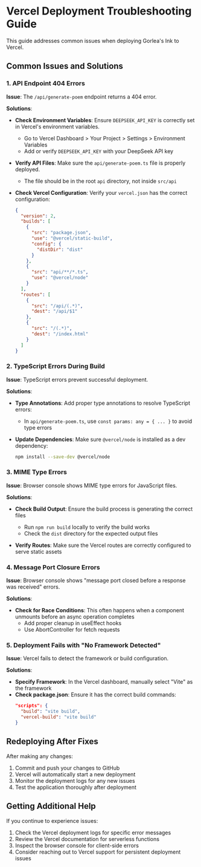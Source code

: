 # Vercel Deployment Troubleshooting Guide

This guide addresses common issues when deploying Gorlea's Ink to Vercel.

## Common Issues and Solutions

### 1. API Endpoint 404 Errors

**Issue**: The `/api/generate-poem` endpoint returns a 404 error.

**Solutions**:

- **Check Environment Variables**: Ensure `DEEPSEEK_API_KEY` is correctly set in Vercel's environment variables.
  - Go to Vercel Dashboard > Your Project > Settings > Environment Variables
  - Add or verify `DEEPSEEK_API_KEY` with your DeepSeek API key

- **Verify API Files**: Make sure the `api/generate-poem.ts` file is properly deployed.
  - The file should be in the root `api` directory, not inside `src/api`

- **Check Vercel Configuration**: Verify your `vercel.json` has the correct configuration:
  ```json
  {
    "version": 2,
    "builds": [
      {
        "src": "package.json",
        "use": "@vercel/static-build",
        "config": {
          "distDir": "dist"
        }
      },
      {
        "src": "api/**/*.ts",
        "use": "@vercel/node"
      }
    ],
    "routes": [
      {
        "src": "/api/(.*)",
        "dest": "/api/$1"
      },
      {
        "src": "/(.*)",
        "dest": "/index.html"
      }
    ]
  }
  ```

### 2. TypeScript Errors During Build

**Issue**: TypeScript errors prevent successful deployment.

**Solutions**:

- **Type Annotations**: Add proper type annotations to resolve TypeScript errors:
  - In `api/generate-poem.ts`, use `const params: any = { ... }` to avoid type errors

- **Update Dependencies**: Make sure `@vercel/node` is installed as a dev dependency:
  ```bash
  npm install --save-dev @vercel/node
  ```

### 3. MIME Type Errors

**Issue**: Browser console shows MIME type errors for JavaScript files.

**Solutions**:

- **Check Build Output**: Ensure the build process is generating the correct files
  - Run `npm run build` locally to verify the build works
  - Check the `dist` directory for the expected output files

- **Verify Routes**: Make sure the Vercel routes are correctly configured to serve static assets

### 4. Message Port Closure Errors

**Issue**: Browser console shows "message port closed before a response was received" errors.

**Solutions**:

- **Check for Race Conditions**: This often happens when a component unmounts before an async operation completes
  - Add proper cleanup in useEffect hooks
  - Use AbortController for fetch requests

### 5. Deployment Fails with "No Framework Detected"

**Issue**: Vercel fails to detect the framework or build configuration.

**Solutions**:

- **Specify Framework**: In the Vercel dashboard, manually select "Vite" as the framework
- **Check package.json**: Ensure it has the correct build commands:
  ```json
  "scripts": {
    "build": "vite build",
    "vercel-build": "vite build"
  }
  ```

## Redeploying After Fixes

After making any changes:

1. Commit and push your changes to GitHub
2. Vercel will automatically start a new deployment
3. Monitor the deployment logs for any new issues
4. Test the application thoroughly after deployment

## Getting Additional Help

If you continue to experience issues:

1. Check the Vercel deployment logs for specific error messages
2. Review the Vercel documentation for serverless functions
3. Inspect the browser console for client-side errors
4. Consider reaching out to Vercel support for persistent deployment issues
